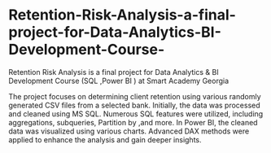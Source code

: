 # Retention-Risk-Analysis-a-final-project-for-Data-Analytics-BI-Development-Course-
Retention Risk Analysis is a final project for Data Analytics &amp; BI Development Course (SQL ,Power BI ) at Smart Academy Georgia

The project focuses on determining client retention using various randomly generated CSV files from a selected bank. Initially, the data was processed and cleaned using MS SQL. Numerous SQL features were utilized, including aggregations, subqueries, Partition by ,and more.
In Power BI, the cleaned data was visualized using various charts. Advanced DAX methods were applied to enhance the analysis and gain deeper insights.
